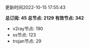 更新时间2022-10-15 17:55:43

**总订阅: 45**
**总节点: 2129**
**有效节点: 342**
- v2ray节点: 190
- ss节点: 123
- trojan节点: 29
